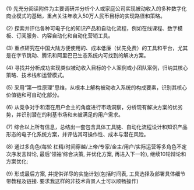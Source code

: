 (1) 先充分阅读附件为主要调研并分析个人或家庭公司实现被动收入的多种数字化商业模式的基础，重点关注年收入50万人民币目标的实现路径和策略。

(2) 探索并评估各种可电子化的知识产品和自动化流程，例如在线课程、数字模板、订阅服务、内容自动化和自动化营销工具。

(3) 重点研究在中国大陆方便使用的、成本低廉（优先免费）的工具和平台，尤其是在字节跳动、腾讯和阿里巴巴生态系统内可找到的解决方案。

(4) 寻找并分析成功实现类似被动收入目标的个人案例或小团队案例，归纳其核心策略、技术栈和运营模式。

(5) 采用“第一性原理”思维，从根本上解构被动收入系统的构成要素，识别其核心价值链和可自动化部分。

(6) 从竞争对手和潜在用户金主的角度进行市场洞察，分析现有解决方案的优劣势，并识别潜在的利基市场和未被满足的用户需求。

(7) 综合以上所有信息，总结出一套包含具体工具链、自动化流程设计和知识产品形态的电子化系统方案，并评估其可操作性、成本与潜在风险。

(8) 通过多角色(每轮 杠精/时间穿越/上帝/专家/金主/用户/实际运营等多角色不定次序发言辩论, 最后'领袖'综合决策, 并优化方案, 再进入下一轮), 继续10轮辩论和方案优化;

(9) 形成最后方案, 并提供详尽的实施计划(包括时间表, 工具选择及部署具体细节带教程及链接. 要求我这样的非技术背景人士可以顺畅操作)